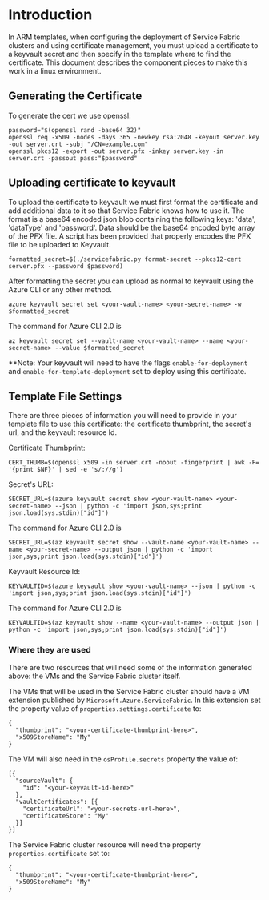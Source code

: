 # Introduction

In ARM templates, when configuring the deployment of Service Fabric clusters and using certificate management, you must upload a certificate to a keyvault secret and then specify in the template where to find the certificate. This document describes the component pieces to make this work in a linux environment.

## Generating the Certificate

To generate the cert we use openssl:
```
password="$(openssl rand -base64 32)"
openssl req -x509 -nodes -days 365 -newkey rsa:2048 -keyout server.key -out server.crt -subj "/CN=example.com"
openssl pkcs12 -export -out server.pfx -inkey server.key -in server.crt -passout pass:"$password"
```

## Uploading certificate to keyvault

To upload the certificate to keyvault we must first format the certificate and add additional data to it so that Service Fabric knows how to use it. The format is a base64 encoded json blob containing the following keys: 'data', 'dataType' and 'password'. Data should be the base64 encoded byte array of the PFX file.
A script has been provided that properly encodes the PFX file to be uploaded to Keyvault.
```
formatted_secret=$(./servicefabric.py format-secret --pkcs12-cert server.pfx --password $password)
```

After formatting the secret you can upload as normal to keyvault using the Azure CLI or any other method.
```
azure keyvault secret set <your-vault-name> <your-secret-name> -w $formatted_secret
```

The command for Azure CLI 2.0 is
```
az keyvault secret set --vault-name <your-vault-name> --name <your-secret-name> --value $formatted_secret
```

**Note: Your keyvault will need to have the flags `enable-for-deployment` and `enable-for-template-deployment` set to deploy using this certificate.

## Template File Settings

There are three pieces of information you will need to provide in your template file to use this certificate: the certificate thumbprint, the secret's url, and the keyvault resource Id.

Certificate Thumbprint:
```
CERT_THUMB=$(openssl x509 -in server.crt -noout -fingerprint | awk -F= '{print $NF}' | sed -e 's/://g')
```

Secret's URL:
```
SECRET_URL=$(azure keyvault secret show <your-vault-name> <your-secret-name> --json | python -c 'import json,sys;print json.load(sys.stdin)["id"]')
```
The command for Azure CLI 2.0 is
```
SECRET_URL=$(az keyvault secret show --vault-name <your-vault-name> --name <your-secret-name> --output json | python -c 'import json,sys;print json.load(sys.stdin)["id"]')
```

Keyvault Resource Id:
```
KEYVAULTID=$(azure keyvault show <your-vault-name> --json | python -c 'import json,sys;print json.load(sys.stdin)["id"]')
```
The command for Azure CLI 2.0 is
```
KEYVAULTID=$(az keyvault show --name <your-vault-name> --output json | python -c 'import json,sys;print json.load(sys.stdin)["id"]')
```

### Where they are used

There are two resources that will need some of the information generated above: the VMs and the Service Fabric cluster itself.

The VMs that will be used in the Service Fabric cluster should have a VM extension published by `Microsoft.Azure.ServiceFabric`. In this extension set the property value of `properties.settings.certificate` to:
```
{
  "thumbprint": "<your-certificate-thumbprint-here>",
  "x509StoreName": "My"
}
```

The VM will also need in the `osProfile.secrets` property the value of:
```
[{
  "sourceVault": {
    "id": "<your-keyvault-id-here>"
  },
  "vaultCertificates": [{
    "certificateUrl": "<your-secrets-url-here>",
    "certificateStore": "My"
  }]
}]
```

The Service Fabric cluster resource will need the property `properties.certificate` set to:
```
{
  "thumbprint": "<your-certificate-thumbprint-here>",
  "x509StoreName": "My"
}
```
